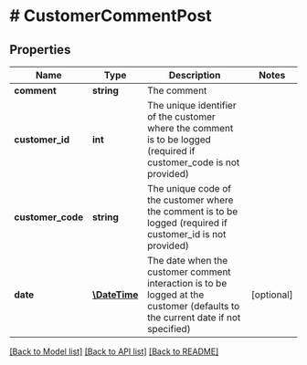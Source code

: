 # # CustomerCommentPost

## Properties

Name | Type | Description | Notes
------------ | ------------- | ------------- | -------------
**comment** | **string** | The comment |
**customer_id** | **int** | The unique identifier of the customer where the comment is to be logged (required if customer_code is not provided) |
**customer_code** | **string** | The unique code of the customer where the comment is to be logged (required if customer_id is not provided) |
**date** | [**\DateTime**](\DateTime.md) | The date when the customer comment interaction is to be logged at the customer (defaults to the current date if not specified) | [optional]

[[Back to Model list]](../../README.md#models) [[Back to API list]](../../README.md#endpoints) [[Back to README]](../../README.md)
